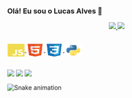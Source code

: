 ### Olá! Eu sou o Lucas Alves 👋

<p align="center">
  <a href="https://github.com/Lucas-alvescorreia">
  <img height="300em" src="https://github-readme-stats.vercel.app/api?username=lucas-alvescorreia&show_icons=true&theme=github_dark&include_all_commits=true&count_private=true"/>
  <img height="300em" src="https://github-readme-stats.vercel.app/api/top-langs/?username=lucas-alvescorreia&layout=compact&langs_count=7&theme=github_dark"/>
</p>
<div style="display: inline_block" ><br>
  <img align="center" alt="Rafa-Js" height="30" width="40" src="https://raw.githubusercontent.com/devicons/devicon/master/icons/javascript/javascript-plain.svg">
  <img align="center" alt="Rafa-HTML" height="30" width="40" src="https://raw.githubusercontent.com/devicons/devicon/master/icons/html5/html5-original.svg">
  <img align="center" alt="Rafa-CSS" height="30" width="40" src="https://raw.githubusercontent.com/devicons/devicon/master/icons/css3/css3-original.svg">
  <img align="center" alt="Rafa-Python" height="30" width="40" src="https://raw.githubusercontent.com/devicons/devicon/master/icons/python/python-original.svg">
</div>
  
  ##
<div> 
 <a href="#" target="_blank"><img src="https://img.shields.io/badge/Discord-7289DA?style=for-the-badge&logo=discord&logoColor=white" target="_blank"></a> 
  <a href = "mailto:lucasalves@uni9.edu.br"><img src="https://img.shields.io/badge/-Gmail-%23333?style=for-the-badge&logo=gmail&logoColor=white" target="_blank"></a>
  <a href="https://www.linkedin.com/in/lucas-alves-correia/" target="_blank"><img src="https://img.shields.io/badge/-LinkedIn-%230077B5?style=for-the-badge&logo=linkedin&logoColor=white" target="_blank"></a> 
  
  
  ![Snake animation](https://github.com/lucas-alvescorreia/lucas-alvescorreia/blob/output/github-contribution-grid-snake.svg)
  <div/>
